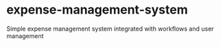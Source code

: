 # expense-management-system
Simple expense management system integrated with workflows and user management
